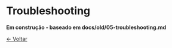 # Troubleshooting

**Em construção - baseado em docs/old/05-troubleshooting.md**

[← Voltar](./README.md)
